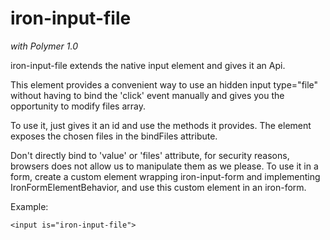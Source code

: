 # iron-input-file

*with Polymer 1.0*

iron-input-file extends the native input element and 
gives it an Api.

This element provides a convenient way to use an hidden input type="file" without having to bind the 'click' event manually and gives you the opportunity to modify files array.

To use it, just gives it an id and use the methods it provides. The element exposes the chosen files in the bindFiles attribute.

Don't directly bind to 'value' or 'files' attribute, for security reasons, browsers does not allow us to manipulate them as we please. To use it in a form, create a custom element wrapping iron-input-form and implementing IronFormElementBehavior, and use this custom element in an iron-form.

Example:

    <input is="iron-input-file">
